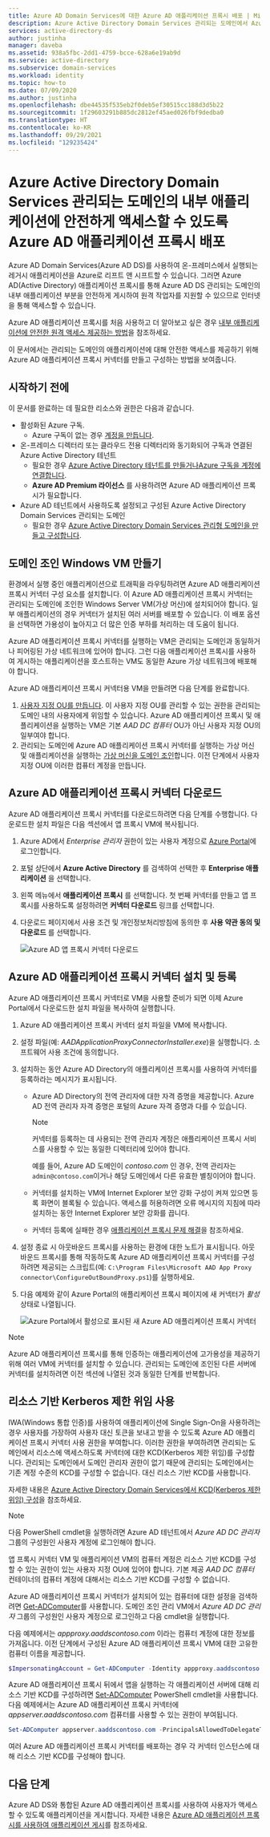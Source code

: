 ```yaml
---
title: Azure AD Domain Services에 대한 Azure AD 애플리케이션 프록시 배포 | Microsoft Docs
description: Azure Active Directory Domain Services 관리되는 도메인에서 Azure Active Directory 애플리케이션 프록시를 배포 및 구성하여 원격 작업자를 위한 내부 애플리케이션에 안전한 액세스를 제공하는 방법 알아보기
services: active-directory-ds
author: justinha
manager: daveba
ms.assetid: 938a5fbc-2dd1-4759-bcce-628a6e19ab9d
ms.service: active-directory
ms.subservice: domain-services
ms.workload: identity
ms.topic: how-to
ms.date: 07/09/2020
ms.author: justinha
ms.openlocfilehash: dbe44535f535eb2f0deb5ef30515cc188d3d5b22
ms.sourcegitcommit: 1f29603291b885dc2812ef45aed026fbf9dedba0
ms.translationtype: HT
ms.contentlocale: ko-KR
ms.lasthandoff: 09/29/2021
ms.locfileid: "129235424"
---
```

# <a name="deploy-azure-ad-application-proxy-for-secure-access-to-internal-applications-in-an-azure-active-directory-domain-services-managed-domain"></a>Azure Active Directory Domain Services 관리되는 도메인의 내부 애플리케이션에 안전하게 액세스할 수 있도록 Azure AD 애플리케이션 프록시 배포

Azure AD Domain Services(Azure AD DS)를 사용하여 온-프레미스에서 실행되는 레거시 애플리케이션을 Azure로 리프트 앤 시프트할 수 있습니다. 그러면 Azure AD(Active Directory) 애플리케이션 프록시를 통해 Azure AD DS 관리되는 도메인의 내부 애플리케이션 부분을 안전하게 게시하여 원격 작업자를 지원할 수 있으므로 인터넷을 통해 액세스할 수 있습니다.

Azure AD 애플리케이션 프록시를 처음 사용하고 더 알아보고 싶은 경우 [내부 애플리케이션에 안전한 원격 액세스 제공하는 방법](../active-directory/app-proxy/application-proxy.md)을 참조하세요.

이 문서에서는 관리되는 도메인의 애플리케이션에 대해 안전한 액세스를 제공하기 위해 Azure AD 애플리케이션 프록시 커넥터를 만들고 구성하는 방법을 보여줍니다.

## <a name="before-you-begin"></a>시작하기 전에

이 문서를 완료하는 데 필요한 리소스와 권한은 다음과 같습니다.

* 활성화된 Azure 구독.
    * Azure 구독이 없는 경우 [계정을 만듭니다](https://azure.microsoft.com/free/?WT.mc_id=A261C142F).
* 온-프레미스 디렉터리 또는 클라우드 전용 디렉터리와 동기화되어 구독과 연결된 Azure Active Directory 테넌트
    * 필요한 경우 [Azure Active Directory 테넌트를 만들거나][create-azure-ad-tenant][Azure 구독을 계정에 연결합니다][associate-azure-ad-tenant].
    * **Azure AD Premium 라이선스** 를 사용하려면 Azure AD 애플리케이션 프록시가 필요합니다.
* Azure AD 테넌트에서 사용하도록 설정되고 구성된 Azure Active Directory Domain Services 관리되는 도메인
    * 필요한 경우 [Azure Active Directory Domain Services 관리형 도메인을 만들고 구성합니다][create-azure-ad-ds-instance].

## <a name="create-a-domain-joined-windows-vm"></a>도메인 조인 Windows VM 만들기

환경에서 실행 중인 애플리케이션으로 트래픽을 라우팅하려면 Azure AD 애플리케이션 프록시 커넥터 구성 요소를 설치합니다. 이 Azure AD 애플리케이션 프록시 커넥터는 관리되는 도메인에 조인한 Windows Server VM(가상 머신)에 설치되어야 합니다. 일부 애플리케이션의 경우 커넥터가 설치된 여러 서버를 배포할 수 있습니다. 이 배포 옵션을 선택하면 가용성이 높아지고 더 많은 인증 부하를 처리하는 데 도움이 됩니다.

Azure AD 애플리케이션 프록시 커넥터를 실행하는 VM은 관리되는 도메인과 동일하거나 피어링된 가상 네트워크에 있어야 합니다. 그런 다음 애플리케이션 프록시를 사용하여 게시하는 애플리케이션을 호스트하는 VM도 동일한 Azure 가상 네트워크에 배포해야 합니다.

Azure AD 애플리케이션 프록시 커넥터용 VM을 만들려면 다음 단계를 완료합니다.

1. [사용자 지정 OU를 만듭니다](create-ou.md). 이 사용자 지정 OU를 관리할 수 있는 권한을 관리되는 도메인 내의 사용자에게 위임할 수 있습니다. Azure AD 애플리케이션 프록시 및 애플리케이션을 실행하는 VM은 기본 *AAD DC 컴퓨터* OU가 아닌 사용자 지정 OU의 일부여야 합니다.
1. 관리되는 도메인에 Azure AD 애플리케이션 프록시 커넥터를 실행하는 가상 머신 및 애플리케이션을 실행하는 [가상 머신을 도메인 조인][create-join-windows-vm]합니다. 이전 단계에서 사용자 지정 OU에 이러한 컴퓨터 계정을 만듭니다.

## <a name="download-the-azure-ad-application-proxy-connector"></a>Azure AD 애플리케이션 프록시 커넥터 다운로드

Azure AD 애플리케이션 프록시 커넥터를 다운로드하려면 다음 단계를 수행합니다. 다운로드한 설치 파일은 다음 섹션에서 앱 프록시 VM에 복사됩니다.

1. Azure AD에서 *Enterprise 관리자* 권한이 있는 사용자 계정으로 [Azure Portal](https://portal.azure.com)에 로그인합니다.
1. 포털 상단에서 **Azure Active Directory** 를 검색하여 선택한 후 **Enterprise 애플리케이션** 을 선택합니다.
1. 왼쪽 메뉴에서 **애플리케이션 프록시** 를 선택합니다. 첫 번째 커넥터를 만들고 앱 프록시를 사용하도록 설정하려면 **커넥터 다운로드** 링크를 선택합니다.
1. 다운로드 페이지에서 사용 조건 및 개인정보처리방침에 동의한 후 **사용 약관 동의 및 다운로드** 를 선택합니다.

    ![Azure AD 앱 프록시 커넥터 다운로드](./media/app-proxy/download-app-proxy-connector.png)

## <a name="install-and-register-the-azure-ad-application-proxy-connector"></a>Azure AD 애플리케이션 프록시 커넥터 설치 및 등록

Azure AD 애플리케이션 프록시 커넥터로 VM을 사용할 준비가 되면 이제 Azure Portal에서 다운로드한 설치 파일을 복사하여 실행합니다.

1. Azure AD 애플리케이션 프록시 커넥터 설치 파일을 VM에 복사합니다.
1. 설정 파일(예: *AADApplicationProxyConnectorInstaller.exe*)을 실행합니다. 소프트웨어 사용 조건에 동의합니다.
1. 설치하는 동안 Azure AD Directory의 애플리케이션 프록시를 사용하여 커넥터를 등록하라는 메시지가 표시됩니다.
   * Azure AD Directory의 전역 관리자에 대한 자격 증명을 제공합니다. Azure AD 전역 관리자 자격 증명은 포털의 Azure 자격 증명과 다를 수 있습니다.

        > [!NOTE]
        > 커넥터를 등록하는 데 사용되는 전역 관리자 계정은 애플리케이션 프록시 서비스를 사용할 수 있는 동일한 디렉터리에 있어야 합니다.
        >
        > 예를 들어, Azure AD 도메인이 *contoso.com* 인 경우, 전역 관리자는 `admin@contoso.com`이거나 해당 도메인에서 다른 유효한 별칭이어야 합니다.

   * 커넥터를 설치하는 VM에 Internet Explorer 보안 강화 구성이 켜져 있으면 등록 화면이 블록될 수 있습니다. 액세스를 허용하려면 오류 메시지의 지침에 따라 설치하는 동안 Internet Explorer 보안 강화를 끕니다.
   * 커넥터 등록에 실패한 경우 [애플리케이션 프록시 문제 해결](../active-directory/app-proxy/application-proxy-troubleshoot.md)을 참조하세요.
1. 설정 종료 시 아웃바운드 프록시를 사용하는 환경에 대한 노트가 표시됩니다. 아웃바운드 프록시를 통해 작동하도록 Azure AD 애플리케이션 프록시 커넥터를 구성하려면 제공되는 스크립트(예: `C:\Program Files\Microsoft AAD App Proxy connector\ConfigureOutBoundProxy.ps1`)를 실행하세요.
1. 다음 예제와 같이 Azure Portal의 애플리케이션 프록시 페이지에 새 커넥터가 *활성* 상태로 나열됩니다.

    ![Azure Portal에서 활성으로 표시된 새 Azure AD 애플리케이션 프록시 커넥터](./media/app-proxy/connected-app-proxy.png)

> [!NOTE]
> Azure AD 애플리케이션 프록시를 통해 인증하는 애플리케이션에 고가용성을 제공하기 위해 여러 VM에 커넥터를 설치할 수 있습니다. 관리되는 도메인에 조인된 다른 서버에 커넥터를 설치하려면 이전 섹션에 나열된 것과 동일한 단계를 반복합니다.

## <a name="enable-resource-based-kerberos-constrained-delegation"></a>리소스 기반 Kerberos 제한 위임 사용

IWA(Windows 통합 인증)를 사용하여 애플리케이션에 Single Sign-On을 사용하려는 경우 사용자를 가장하여 사용자 대신 토큰을 보내고 받을 수 있도록 Azure AD 애플리케이션 프록시 커넥터 사용 권한을 부여합니다. 이러한 권한을 부여하려면 관리되는 도메인에서 리소스에 액세스하도록 커넥터에 대한 KCD(Kerberos 제한 위임)를 구성합니다. 관리되는 도메인에서 도메인 관리자 권한이 없기 때문에 관리되는 도메인에서는 기존 계정 수준의 KCD를 구성할 수 없습니다. 대신 리소스 기반 KCD를 사용합니다.

자세한 내용은 [Azure Active Directory Domain Services에서 KCD(Kerberos 제한 위임) 구성](deploy-kcd.md)을 참조하세요.

> [!NOTE]
> 다음 PowerShell cmdlet을 실행하려면 Azure AD 테넌트에서 *Azure AD DC 관리자* 그룹의 구성원인 사용자 계정에 로그인해야 합니다.
>
> 앱 프록시 커넥터 VM 및 애플리케이션 VM의 컴퓨터 계정은 리소스 기반 KCD를 구성할 수 있는 권한이 있는 사용자 지정 OU에 있어야 합니다. 기본 제공 *AAD DC 컴퓨터* 컨테이너의 컴퓨터 계정에 대해서는 리소스 기반 KCD를 구성할 수 없습니다.

Azure AD 애플리케이션 프록시 커넥터가 설치되어 있는 컴퓨터에 대한 설정을 검색하려면 [Get-ADComputer][Get-ADComputer]를 사용합니다. 도메인 조인 관리 VM에서 *Azure AD DC 관리자* 그룹의 구성원인 사용자 계정으로 로그인하고 다음 cmdlet을 실행합니다.

다음 예제에서는 *appproxy.aaddscontoso.com* 이라는 컴퓨터 계정에 대한 정보를 가져옵니다. 이전 단계에서 구성된 Azure AD 애플리케이션 프록시 VM에 대한 고유한 컴퓨터 이름을 제공합니다.

```powershell
$ImpersonatingAccount = Get-ADComputer -Identity appproxy.aaddscontoso.com
```

Azure AD 애플리케이션 프록시 뒤에서 앱을 실행하는 각 애플리케이션 서버에 대해 리소스 기반 KCD를 구성하려면 [Set-ADComputer][Set-ADComputer] PowerShell cmdlet을 사용합니다. 다음 예제에서는 Azure AD 애플리케이션 프록시 커넥터에 *appserver.aaddscontoso.com* 컴퓨터를 사용할 수 있는 권한이 부여됩니다.

```powershell
Set-ADComputer appserver.aaddscontoso.com -PrincipalsAllowedToDelegateToAccount $ImpersonatingAccount
```

여러 Azure AD 애플리케이션 프록시 커넥터를 배포하는 경우 각 커넥터 인스턴스에 대해 리소스 기반 KCD를 구성해야 합니다.

## <a name="next-steps"></a>다음 단계

Azure AD DS와 통합된 Azure AD 애플리케이션 프록시를 사용하여 사용자가 액세스할 수 있도록 애플리케이션을 게시합니다. 자세한 내용은 [Azure AD 애플리케이션 프록시를 사용하여 애플리케이션 게시](../active-directory/app-proxy/application-proxy-add-on-premises-application.md)를 참조하세요.

<!-- INTERNAL LINKS -->
[create-azure-ad-tenant]: ../active-directory/fundamentals/sign-up-organization.md
[associate-azure-ad-tenant]: ../active-directory/fundamentals/active-directory-how-subscriptions-associated-directory.md
[create-azure-ad-ds-instance]: tutorial-create-instance.md
[create-join-windows-vm]: join-windows-vm.md
[azure-bastion]: ../bastion/tutorial-create-host-portal.md
[Get-ADComputer]: /powershell/module/activedirectory/get-adcomputer
[Set-ADComputer]: /powershell/module/activedirectory/set-adcomputer